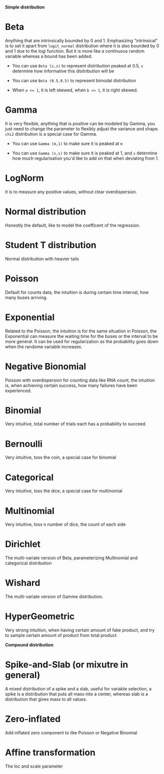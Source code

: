 
**Simple distribution**

# Beta

Anything that are intrinsically bounded by 0 and 1. Emphasizing "intrinsical" is to set it apart from `logit_normal` distribution where it is also bounded by 0 and 1 due to the logi function. But it is more like a continuous random variable whereas a bound has been added.

- You can use `Beta (s,s)` to represent distribution peaked at 0.5, `s` determine how informative this disitribution will be

- You can use `Beta (0.5,0.5)` to represent bimodal distribution

- When `a <= 1`, it is left skewed, when `b <= 1`, it is right skewed.

# Gamma

It is very flexible, anything that is positive can be modeled by Gamma, you just need to change the parameter to flexibly adjust the variance and shape. `chi2` distribution is a special case for Gamma. 

- You can use `Gamma (m,1)` to make sure it is peaked at `m`

- You can use `Gamma (s,s)` to make sure it is peaked at 1, and `s` determine how much regularisation you'd like to add on that when deviating from 1.

# LogNorm

It is to measure any positive values, without clear overdispersion.

# Normal distribution

Honestly the default, like to model the coefficent of the regression.

# Student T distribution

Normal distribution with heavier tails

# Poisson

Default for counts data, the intuition is during certain time interval, how many buses arriving.

# Exponential

Related to the Poisson, the intuition is for the same situation in Poisson, the Exponential can measure the waiting time for the buses or the interval to be more general. It can be used for regularization as the probability goes down when the randome variable increases.

# Negative Bionomial

Poisson with overdispersion for counting data like RNA count, the intuition is, when achieving certain success, how many failures have been experienced.

# Binomial

Very intuitive, total number of trials each has a probability to succeed.

# Bernoulli

Very intuitive, toss the coin, a special case for binomial

# Categorical

Very intuitive, toss the dice, a special case for multinomial

# Multinomial

Very intuitive, toss n number of dice, the count of each side 

# Dirichlet

The multi-variate version of Beta, parameterizing Multinomial and categorical distribution

# Wishard

The multi-variate version of Gamme distribution.

# HyperGeometric

Very strong intuition, when having certain amount of fake product, and try to sample certain amount of product from total product.

**Compound distribution**

# Spike-and-Slab (or mixutre in general)

A mixed distribution of a spike and a slab, useful for variable selection, a spike is a distribution that puts all mass into a center, whereas slab is a distribution that gives mass to all values.

# Zero-inflated
Add inflated zero component to like Poisson or Negative Binomial

# Affine transformation

The loc and scale parameter




